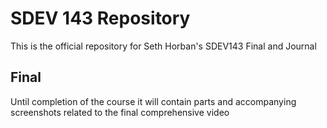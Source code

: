 # SDEV 143 Repository

This is the official repository for Seth Horban's SDEV143 Final and Journal

## Final

Until completion of the course it will contain parts and accompanying screenshots related to the final comprehensive video
